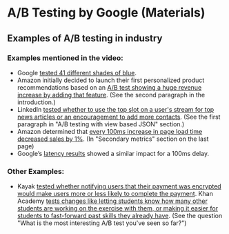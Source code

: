 # A/B Testing by Google (Materials)

## Examples of A/B testing in industry

### Examples mentioned in the video:

- Google [tested 41 different shades of blue](http://www.nytimes.com/2009/03/01/business/01marissa.html?pagewanted=3).
- Amazon initially decided to launch their first personalized product recommendations based on an [A/B test showing a huge revenue increase by adding that feature](http://www.exp-platform.com/Documents/GuideControlledExperiments.pdf). (See the second paragraph in the introduction.)
- LinkedIn [tested whether to use the top slot on a user's stream for top news articles or an encouragement to add more contacts](http://engineering.linkedin.com/mobile/mobile-ab-testing-linkedin-how-members-shape-our-apps). (See the first paragraph in "A/B testing with view based JSON" section.)
- Amazon determined that [every 100ms increase in page load time decreased sales by 1%](http://www.exp-platform.com/Documents/IEEEComputer2007OnlineExperiments.pdf). (In "Secondary metrics" section on the last page)
- Google’s [latency results](http://googleresearch.blogspot.com/2009/06/speed-matters.html) showed a similar impact for a 100ms delay.

### Other Examples:

- Kayak [tested whether notifying users that their payment was encrypted would make users more or less likely to complete the payment](http://apptimize.com/blog/2014/03/kayaks-most-interesting-ab-test/).
Khan Academy [tests changes like letting students know how many other students are working on the exercise with them, or making it easier for students to fast-forward past skills they already have](http://apptimize.com/blog/2014/07/how-khan-academy-uses-ab-testing-to-improve-student-learning/). (See the question "What is the most interesting A/B test you've seen so far?")
